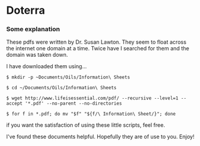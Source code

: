 # Doterra

### Some explanation
These pdfs were written by Dr. Susan Lawton. They seem to float across
the internet one domain at a time. Twice have I searched for them and
the domain was taken down.

I have downloaded them using...

```shell
$ mkdir -p ~Documents/Oils/Information\ Sheets

$ cd ~/Documents/Oils/Information\ Sheets

$ wget http://www.lifeisessential.com/pdf/ --recursive --level=1 --accept '*.pdf' --no-parent --no-directories

$ for f in *.pdf; do mv "$f" "${f/\ Information\ Sheet/}"; done
```
if you want the satisfaction of using these little scripts, feel free.

I've found these documents helpful. Hopefully they are of use to you.
Enjoy!
